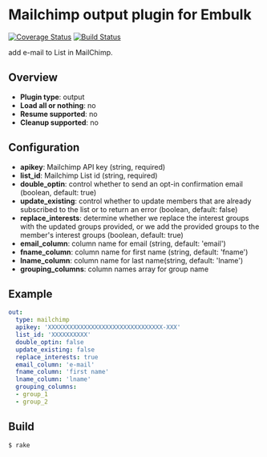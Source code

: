 # Mailchimp output plugin for Embulk
[![Coverage Status](https://coveralls.io/repos/treasure-data/embulk-output-mailchimp/badge.svg?branch=master&service=github)](https://coveralls.io/github/treasure-data/embulk-output-mailchimp?branch=master)
[![Build Status](https://travis-ci.org/treasure-data/embulk-output-mailchimp.svg)](https://travis-ci.org/treasure-data/embulk-output-mailchimp?branch=master)

add e-mail to List in MailChimp.

## Overview

* **Plugin type**: output
* **Load all or nothing**: no
* **Resume supported**: no
* **Cleanup supported**: no

## Configuration

- **apikey**: Mailchimp API key (string, required)
- **list_id**: Mailchimp List id (string, required)
- **double_optin**: control whether to send an opt-in confirmation email (boolean, default: true)
- **update_existing**: control whether to update members that are already subscribed to the list or to return an error (boolean, default: false)
- **replace_interests**: determine whether we replace the interest groups with the updated groups provided, or we add the provided groups to the member's interest groups (boolean, default: true)
- **email_column**: column name for email (string, default: 'email')
- **fname_column**: column name for first name (string, default: 'fname')
- **lname_column**: column name for last name(string, default: 'lname')
- **grouping_columns**: column names array for group name

## Example

```yaml
out:
  type: mailchimp
  apikey: 'XXXXXXXXXXXXXXXXXXXXXXXXXXXXXXXX-XXX'
  list_id: 'XXXXXXXXXX'
  double_optin: false
  update_existing: false
  replace_interests: true
  email_column: 'e-mail'
  fname_column: 'first name'
  lname_column: 'lname'
  grouping_columns:
  - group_1
  - group_2
```


## Build

```
$ rake
```
